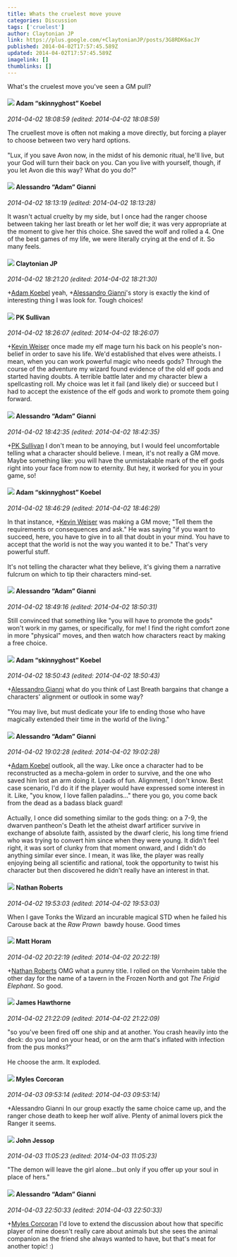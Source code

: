 ```yaml
---
title: Whats the cruelest move youve
categories: Discussion
tags: ['cruelest']
author: Claytonian JP
link: https://plus.google.com/+ClaytonianJP/posts/3G8RDK6acJY
published: 2014-04-02T17:57:45.589Z
updated: 2014-04-02T17:57:45.589Z
imagelink: []
thumblinks: []
---
```


What&#39;s the cruelest move you&#39;ve seen a GM pull?
<div id='comment z12iub3zuwnrczkkh23sw3swvvugydklb'>
  <h4><img src='{{site.baseurl}}//images/avatars/112484087750169360510_photo.jpg'> Adam “skinnyghost” Koebel</h4>
      <p><cite>2014-04-02 18:08:59 (edited: 2014-04-02 18:08:59)</cite></p>
        <p>The cruellest move is often not making a move directly, but forcing a player to choose between two very hard options.<br /><br />&quot;Lux, if you save Avon now, in the midst of his demonic ritual, he&#39;ll live, but your God will turn their back on you. Can you live with yourself, though, if you let Avon die this way? What do you do?&quot;</p>
</div>
        

<div id='comment z12iub3zuwnrczkkh23sw3swvvugydklb'>
  <h4><img src='{{site.baseurl}}//images/avatars/106679386179477817028_photo.jpg'> Alessandro “Adam” Gianni</h4>
      <p><cite>2014-04-02 18:13:19 (edited: 2014-04-02 18:13:28)</cite></p>
        <p>It wasn&#39;t actual cruelty by my side, but I once had the ranger choose between taking her last breath or let her wolf die; it was very appropriate at the moment to give her this choice. She saved the wolf and rolled a 4. One of the best games of my life, we were literally crying at the end of it. So many feels.</p>
</div>
        

<div id='comment z12iub3zuwnrczkkh23sw3swvvugydklb'>
  <h4><img src='{{site.baseurl}}//images/avatars/113038731865376814003_photo.jpg'> Claytonian JP</h4>
      <p><cite>2014-04-02 18:21:20 (edited: 2014-04-02 18:21:30)</cite></p>
        <p><span class="proflinkWrapper"><span class="proflinkPrefix">+</span><a class="proflink" href="https://plus.google.com/112484087750169360510" oid="112484087750169360510">Adam Koebel</a></span> yeah, <span class="proflinkWrapper"><span class="proflinkPrefix">+</span><a class="proflink" href="https://plus.google.com/106679386179477817028" oid="106679386179477817028">Alessandro Gianni</a></span>&#39;s story is exactly the kind of interesting thing I was look for. Tough choices!</p>
</div>
        

<div id='comment z12iub3zuwnrczkkh23sw3swvvugydklb'>
  <h4><img src='{{site.baseurl}}//images/avatars/102049580828651713018_photo.jpg'> PK Sullivan</h4>
      <p><cite>2014-04-02 18:26:07 (edited: 2014-04-02 18:26:07)</cite></p>
        <p><span class="proflinkWrapper"><span class="proflinkPrefix">+</span><a class="proflink" href="https://plus.google.com/112622165970195419624" oid="112622165970195419624">Kevin Weiser</a></span> once made my elf mage turn his back on his people&#39;s non-belief in order to save his life. We&#39;d established that elves were atheists. I mean, when you can work powerful magic who needs gods? Through the course of the adventure my wizard found evidence of the old elf gods and started having doubts. A terrible battle later and my character blew a spellcasting roll. My choice was let it fail (and likely die) or succeed but I had to accept the existence of the elf gods and work to promote them going forward.</p>
</div>
        

<div id='comment z12iub3zuwnrczkkh23sw3swvvugydklb'>
  <h4><img src='{{site.baseurl}}//images/avatars/106679386179477817028_photo.jpg'> Alessandro “Adam” Gianni</h4>
      <p><cite>2014-04-02 18:42:35 (edited: 2014-04-02 18:42:35)</cite></p>
        <p><span class="proflinkWrapper"><span class="proflinkPrefix">+</span><a class="proflink" href="https://plus.google.com/102049580828651713018" oid="102049580828651713018">PK Sullivan</a></span> I don&#39;t mean to be annoying, but I would feel uncomfortable telling what a character should believe. I mean, it&#39;s not really a GM move. Maybe something like: you will have the unmistakable mark of the elf gods right into your face from now to eternity. But hey, it worked for you in your game, so!</p>
</div>
        

<div id='comment z12iub3zuwnrczkkh23sw3swvvugydklb'>
  <h4><img src='{{site.baseurl}}//images/avatars/112484087750169360510_photo.jpg'> Adam “skinnyghost” Koebel</h4>
      <p><cite>2014-04-02 18:46:29 (edited: 2014-04-02 18:46:29)</cite></p>
        <p>In that instance, <span class="proflinkWrapper"><span class="proflinkPrefix">+</span><a class="proflink" href="https://plus.google.com/112622165970195419624" oid="112622165970195419624">Kevin Weiser</a></span> was making a GM move; &quot;Tell them the requirements or consequences and ask.&quot; He was saying &quot;if you want to succeed, here, you have to give in to all that doubt in your mind. You have to accept that the world is not the way you wanted it to be.&quot; That&#39;s very powerful stuff.<br /><br />It&#39;s not telling the character what they believe, it&#39;s giving them a narrative fulcrum on which to tip their characters mind-set.</p>
</div>
        

<div id='comment z12iub3zuwnrczkkh23sw3swvvugydklb'>
  <h4><img src='{{site.baseurl}}//images/avatars/106679386179477817028_photo.jpg'> Alessandro “Adam” Gianni</h4>
      <p><cite>2014-04-02 18:49:16 (edited: 2014-04-02 18:50:31)</cite></p>
        <p>Still convinced that something like &quot;you will have to promote the gods&quot; won&#39;t work in my games, or specifically, for me! I find the right comfort zone in more &quot;physical&quot; moves, and then watch how characters react by making a free choice.</p>
</div>
        

<div id='comment z12iub3zuwnrczkkh23sw3swvvugydklb'>
  <h4><img src='{{site.baseurl}}//images/avatars/112484087750169360510_photo.jpg'> Adam “skinnyghost” Koebel</h4>
      <p><cite>2014-04-02 18:50:43 (edited: 2014-04-02 18:50:43)</cite></p>
        <p><span class="proflinkWrapper"><span class="proflinkPrefix">+</span><a class="proflink" href="https://plus.google.com/106679386179477817028" oid="106679386179477817028">Alessandro Gianni</a></span> what do you think of Last Breath bargains that change a characters&#39; alignment or outlook in some way?<br /><br />&quot;You may live, but must dedicate your life to ending those who have magically extended their time in the world of the living.&quot;</p>
</div>
        

<div id='comment z12iub3zuwnrczkkh23sw3swvvugydklb'>
  <h4><img src='{{site.baseurl}}//images/avatars/106679386179477817028_photo.jpg'> Alessandro “Adam” Gianni</h4>
      <p><cite>2014-04-02 19:02:28 (edited: 2014-04-02 19:02:28)</cite></p>
        <p><span class="proflinkWrapper"><span class="proflinkPrefix">+</span><a class="proflink" href="https://plus.google.com/112484087750169360510" oid="112484087750169360510">Adam Koebel</a></span> outlook, all the way. Like once a character had to be reconstructed as a mecha-golem in order to survive, and the one who saved him lost an arm doing it. Loads of fun. Alignment, I don&#39;t know. Best case scenario, I&#39;d do it if the player would have expressed some interest in it. Like, &quot;you know, I love fallen paladins...&quot; there you go, you come back from the dead as a badass black guard!<br /><br />Actually, I once did something similar to the gods thing: on a 7-9, the dwarven pantheon&#39;s Death let the atheist dwarf artificer survive in exchange of absolute faith, assisted by the dwarf cleric, his long time friend who was trying to convert him since when they were young. It didn&#39;t feel right, it was sort of clunky from that moment onward, and I didn&#39;t do anything similar ever since. I mean, it was like, the player was really enjoying being all scientific and rational, took the opportunity to twist his character but then discovered he didn&#39;t really have an interest in that.</p>
</div>
        

<div id='comment z12iub3zuwnrczkkh23sw3swvvugydklb'>
  <h4><img src='{{site.baseurl}}//images/avatars/117646243340764868749_photo.jpg'> Nathan Roberts</h4>
      <p><cite>2014-04-02 19:53:03 (edited: 2014-04-02 19:53:03)</cite></p>
        <p>When I gave Tonks the Wizard an incurable magical STD when he failed his Carouse back at the <i>Raw Prawn</i>  bawdy house. Good times</p>
</div>
        

<div id='comment z12iub3zuwnrczkkh23sw3swvvugydklb'>
  <h4><img src='{{site.baseurl}}//images/avatars/105472060898626050077_photo.jpg'> Matt Horam</h4>
      <p><cite>2014-04-02 20:22:19 (edited: 2014-04-02 20:22:19)</cite></p>
        <p><span class="proflinkWrapper"><span class="proflinkPrefix">+</span><a class="proflink" href="https://plus.google.com/117646243340764868749" oid="117646243340764868749">Nathan Roberts</a></span> OMG what a punny title. I rolled on the Vornheim table the other day for the name of a tavern in the Frozen North and got <i>The Frigid Elephant</i>. So good.</p>
</div>
        

<div id='comment z12iub3zuwnrczkkh23sw3swvvugydklb'>
  <h4><img src='{{site.baseurl}}//images/avatars/105474339582381748699_photo.jpg'> James Hawthorne</h4>
      <p><cite>2014-04-02 21:22:09 (edited: 2014-04-02 21:22:09)</cite></p>
        <p>&quot;so you&#39;ve been fired off one ship and at another. You crash heavily into the deck: do you land on your head, or on the arm that&#39;s inflated with infection from the pus monks?&quot;<br /><br />He choose the arm. It exploded.</p>
</div>
        

<div id='comment z12iub3zuwnrczkkh23sw3swvvugydklb'>
  <h4><img src='{{site.baseurl}}//images/avatars/112690670509804804324_photo.jpg'> Myles Corcoran</h4>
      <p><cite>2014-04-03 09:53:14 (edited: 2014-04-03 09:53:14)</cite></p>
        <p>+Alessandro Gianni In our group exactly the same choice came up, and the ranger chose death to keep her wolf alive. Plenty of animal lovers pick the Ranger it seems.</p>
</div>
        

<div id='comment z12iub3zuwnrczkkh23sw3swvvugydklb'>
  <h4><img src='{{site.baseurl}}//images/avatars/117874391384150575536_photo.jpg'> John Jessop</h4>
      <p><cite>2014-04-03 11:05:23 (edited: 2014-04-03 11:05:23)</cite></p>
        <p>&quot;The demon will leave the girl alone...but only if you offer up your soul in place of hers.&quot;</p>
</div>
        

<div id='comment z12iub3zuwnrczkkh23sw3swvvugydklb'>
  <h4><img src='{{site.baseurl}}//images/avatars/106679386179477817028_photo.jpg'> Alessandro “Adam” Gianni</h4>
      <p><cite>2014-04-03 22:50:33 (edited: 2014-04-03 22:50:33)</cite></p>
        <p><span class="proflinkWrapper"><span class="proflinkPrefix">+</span><a class="proflink" href="https://plus.google.com/112690670509804804324" oid="112690670509804804324">Myles Corcoran</a></span> I&#39;d love to extend the discussion about how that specific player of mine doesn&#39;t really care about animals but she sees the animal companion as the friend she always wanted to have, but that&#39;s meat for another topic! :)</p>
</div>
        